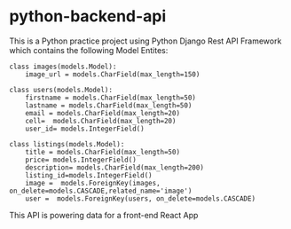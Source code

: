 # python-backend-api
This is a Python practice project using Python Django Rest API Framework which contains the following Model Entites: 
```
class images(models.Model):
    image_url = models.CharField(max_length=150)
        
class users(models.Model):
    firstname = models.CharField(max_length=50)
    lastname = models.CharField(max_length=50)
    email = models.CharField(max_length=20)
    cell=  models.CharField(max_length=20)
    user_id= models.IntegerField()

class listings(models.Model):
    title = models.CharField(max_length=50)
    price= models.IntegerField()
    description= models.CharField(max_length=200)
    listing_id=models.IntegerField()
    image =  models.ForeignKey(images, on_delete=models.CASCADE,related_name='image') 
    user =  models.ForeignKey(users, on_delete=models.CASCADE)   
 ```   
    
This API is powering data for a front-end React App
  
